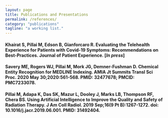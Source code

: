 ```yaml
---
layout: page
title: Publications and Presentations
permalink: /references/
category: "publications"
tagline: "a working list."
---
```


#### Khairat S, **Pillai M**, Edson B, Gianforcaro R. Evaluating the Telehealth Experience for Patients with Covid-19 Symptoms: Recommendations on Best-Practices. Journal of Patient Experience. [*In press*]

#### Savery ME, Rogers WJ, **Pillai M**, Mork JG, Demner-Fushman D. Chemical Entity Recognition for MEDLINE Indexing. AMIA Jt Summits Transl Sci Proc. 2020 May 30;2020:561-568. PMID: 32477678; PMCID: PMC7233078.

#### **Pillai M**, Adapa K, Das SK, Mazur L, Dooley J, Marks LB, Thompson RF, Chera BS. Using Artificial Intelligence to Improve the Quality and Safety of Radiation Therapy. J Am Coll Radiol. 2019 Sep;16(9 Pt B):1267-1272. doi: 10.1016/j.jacr.2019.06.001. PMID: 31492404.
